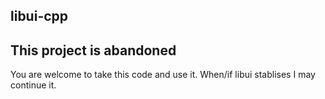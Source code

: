 libui-cpp
---------

## This project is abandoned

You are welcome to take this code and use it. When/if libui stablises I may continue it.

